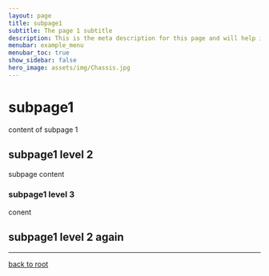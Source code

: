 ```yaml
---
layout: page
title: subpage1
subtitle: The page 1 subtitle
description: This is the meta description for this page and will help it appear in search engines
menubar: example_menu
menubar_toc: true
show_sidebar: false
hero_image: assets/img/Chassis.jpg
---
```

# subpage1

content of subpage 1

## subpage1 level 2

subpage content

### subpage1 level 3

conent

## subpage1 level 2 again

<hr/>

[back to root](.)
